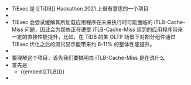 - TiExec 是 [[TiDB]] Hackathon  2021 上很有意思的一个项目
-
- TiExec 会尝试缓解其所加载应用程序在未来执行时可能面临的 iTLB-Cache-Miss 问题，因此会为那些正在遭受 iTLB-Cache-Miss 惩罚的应用程序带来一定的直接性能提升，比如，在 TiDB 的某 OLTP 场景下对部分组件通过 TiExec 优化之后的测试显示能带来约 6-11% 的整体性能提升。
-
- 要理解这个项目，首先我们要搞明白 iTLB-Cache-Miss 是在说什么
- 首先是
	- {{embed [[TLB]]}}
-